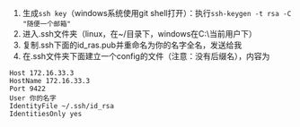 1. 生成`ssh key`（windows系统使用git shell打开）：执行`ssh-keygen -t rsa -C "随便一个邮箱"`
2. 进入.ssh文件夹（linux，在~/目录下，windows在C:\当前用户下）
3. 复制.ssh下面的id_ras.pub并重命名为你的名字全名，发送给我
4. 在.ssh文件夹下面建立一个config的文件（注意：没有后缀名），内容为
  ```
  Host 172.16.33.3
  HostName 172.16.33.3
  Port 9422
  User 你的名字
  IdentityFile ~/.ssh/id_rsa
  IdentitiesOnly yes
  ```

